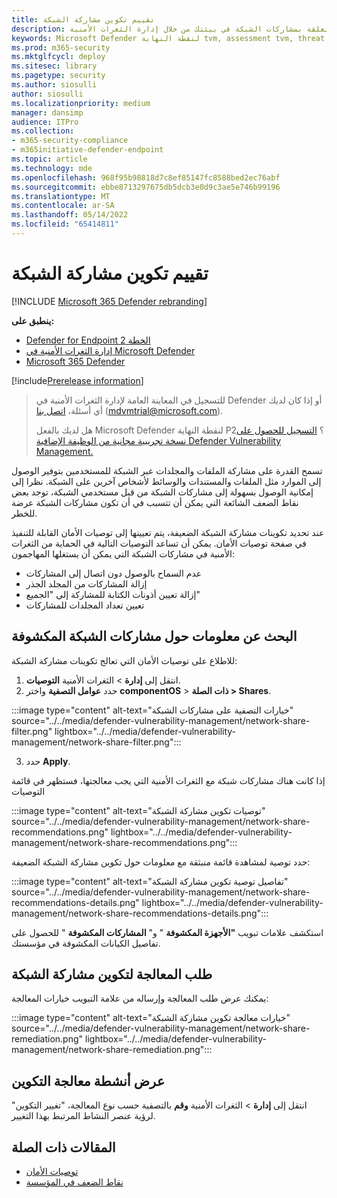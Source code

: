 ```yaml
---
title: تقييم تكوين مشاركة الشبكة
description: تعرف على توصيات المراجعة المتعلقة بمشاركات الشبكة في بيئتك من خلال إدارة الثغرات الأمنية.
keywords: Microsoft Defender لنقطة النهاية tvm, assessment tvm, threat & إدارة الثغرات الأمنية, vulnerabilite CVE
ms.prod: m365-security
ms.mktglfcycl: deploy
ms.sitesec: library
ms.pagetype: security
ms.author: siosulli
author: siosulli
ms.localizationpriority: medium
manager: dansimp
audience: ITPro
ms.collection:
- m365-security-compliance
- m365initiative-defender-endpoint
ms.topic: article
ms.technology: mde
ms.openlocfilehash: 968f95b98818d7c8ef85147fc8588bed2ec76abf
ms.sourcegitcommit: ebbe8713297675db5dcb3e0d9c3ae5e746b99196
ms.translationtype: MT
ms.contentlocale: ar-SA
ms.lasthandoff: 05/14/2022
ms.locfileid: "65414811"
---
```

# <a name="network-share-configuration-assessment"></a>تقييم تكوين مشاركة الشبكة

[!INCLUDE [Microsoft 365 Defender rebranding](../../includes/microsoft-defender.md)]

**ينطبق على:**

- [Defender for Endpoint الخطة 2](https://go.microsoft.com/fwlink/?linkid=2154037)
- [إدارة الثغرات الأمنية في Microsoft Defender](index.yml)
- [Microsoft 365 Defender](https://go.microsoft.com/fwlink/?linkid=2118804)

[!include[Prerelease information](../../includes/prerelease.md)]

> للتسجيل في المعاينة العامة لإدارة الثغرات الأمنية في Defender أو إذا كان لديك أي أسئلة، [اتصل بنا](mailto:mdvmtrial@microsoft.com) (mdvmtrial@microsoft.com).
>
> هل لديك بالفعل Microsoft Defender لنقطة النهاية P2؟ [التسجيل للحصول على نسخة تجريبية مجانية من الوظيفة الإضافية Defender Vulnerability Management.](https://signup.microsoft.com/get-started/signup?products=5908ecaa-b8a7-4a04-b6c0-d44fd934b6f2)

تسمح القدرة على مشاركة الملفات والمجلدات عبر الشبكة للمستخدمين بتوفير الوصول إلى الموارد مثل الملفات والمستندات والوسائط لأشخاص آخرين على الشبكة. نظرا إلى إمكانية الوصول بسهولة إلى مشاركات الشبكة من قبل مستخدمي الشبكة، توجد بعض نقاط الضعف الشائعة التي يمكن أن تتسبب في أن تكون مشاركات الشبكة عرضة للخطر.

عند تحديد تكوينات مشاركة الشبكة الضعيفة، يتم تعيينها إلى توصيات الأمان القابلة للتنفيذ في صفحة توصيات الأمان. يمكن أن تساعد التوصيات التالية في الحماية من الثغرات الأمنية في مشاركات الشبكة التي يمكن أن يستغلها المهاجمون:

- عدم السماح بالوصول دون اتصال إلى المشاركات
- إزالة المشاركات من المجلد الجذر
- إزالة تعيين أذونات الكتابة للمشاركة إلى "الجميع"
- تعيين تعداد المجلدات للمشاركات

## <a name="find-information-about-exposed-network-shares"></a>البحث عن معلومات حول مشاركات الشبكة المكشوفة

للاطلاع على توصيات الأمان التي تعالج تكوينات مشاركة الشبكة:

1. انتقل إلى **إدارة** >  الثغرات الأمنية **التوصيات**.
2. حدد **عوامل التصفية** واختر **componentOS** >  **ذات الصلة > Shares**.

:::image type="content" alt-text="خيارات التصفية على مشاركات الشبكة" source="../../media/defender-vulnerability-management/network-share-filter.png" lightbox="../../media/defender-vulnerability-management/network-share-filter.png":::

3. حدد **Apply**.

إذا كانت هناك مشاركات شبكة مع الثغرات الأمنية التي يجب معالجتها، فستظهر في قائمة التوصيات

:::image type="content" alt-text="توصيات تكوين مشاركة الشبكة" source="../../media/defender-vulnerability-management/network-share-recommendations.png" lightbox="../../media/defender-vulnerability-management/network-share-recommendations.png":::

حدد توصية لمشاهدة قائمة منبثقة مع معلومات حول تكوين مشاركة الشبكة الضعيفة:

:::image type="content" alt-text="تفاصيل توصية تكوين مشاركة الشبكة" source="../../media/defender-vulnerability-management/network-share-recommendations-details.png" lightbox="../../media/defender-vulnerability-management/network-share-recommendations-details.png":::

استكشف علامات تبويب **"الأجهزة المكشوفة** " و" **المشاركات المكشوفة** " للحصول على تفاصيل الكيانات المكشوفة في مؤسستك.

## <a name="request-remediation-for-the-network-share-configuration"></a>طلب المعالجة لتكوين مشاركة الشبكة

يمكنك عرض طلب المعالجة وإرساله من علامة التبويب خيارات المعالجة:

:::image type="content" alt-text="خيارات معالجة تكوين مشاركة الشبكة" source="../../media/defender-vulnerability-management/network-share-remediation.png" lightbox="../../media/defender-vulnerability-management/network-share-remediation.png":::

## <a name="view-configuration-remediation-activities"></a>عرض أنشطة معالجة التكوين

انتقل إلى **إدارة** >  الثغرات الأمنية **وقم** بالتصفية حسب نوع المعالجة، "تغيير التكوين" لرؤية عنصر النشاط المرتبط بهذا التغيير.

## <a name="related-articles"></a>المقالات ذات الصلة

- [توصيات الأمان](tvm-security-recommendation.md)
- [نقاط الضعف في المؤسسة](tvm-weaknesses.md)